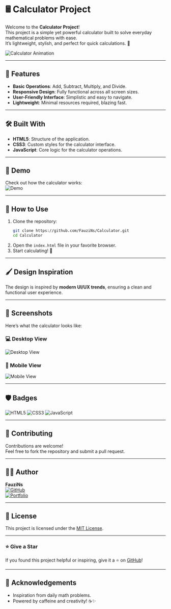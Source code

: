 # 🖩 Calculator Project

Welcome to the **Calculator Project**!  
This project is a simple yet powerful calculator built to solve everyday mathematical problems with ease.  
It’s lightweight, stylish, and perfect for quick calculations. 🚀  

![Calculator Animation](https://media.giphy.com/media/3o7TKr8rUWUM0nE2c8/giphy.gif)

---

## 🌟 Features
- **Basic Operations**: Add, Subtract, Multiply, and Divide.  
- **Responsive Design**: Fully functional across all screen sizes.  
- **User-Friendly Interface**: Simplistic and easy to navigate.  
- **Lightweight**: Minimal resources required, blazing fast.  

---

## 🛠️ Built With
- **HTML5**: Structure of the application.
- **CSS3**: Custom styles for the calculator interface.
- **JavaScript**: Core logic for the calculator operations.

---

## 🎥 Demo
Check out how the calculator works:  
![Demo](https://media.giphy.com/media/Q2lFbny0BaqpS/giphy.gif)

---

## 🚀 How to Use
1. Clone the repository:
    ```bash
    git clone https://github.com/FauziNs/Calculator.git
    cd Calculator
    ```
2. Open the `index.html` file in your favorite browser.
3. Start calculating! 🎉  

---

## 🖌️ Design Inspiration
The design is inspired by **modern UI/UX trends**, ensuring a clean and functional user experience.  

---

## 📸 Screenshots
Here’s what the calculator looks like:  

### 💻 Desktop View  
![Desktop View](https://via.placeholder.com/800x400?text=Desktop+Screenshot)

### 📱 Mobile View  
![Mobile View](https://via.placeholder.com/400x800?text=Mobile+Screenshot)

---

## 🛡️ Badges
![HTML5](https://img.shields.io/badge/HTML5-E34F26?style=for-the-badge&logo=html5&logoColor=white)
![CSS3](https://img.shields.io/badge/CSS3-1572B6?style=for-the-badge&logo=css3&logoColor=white)
![JavaScript](https://img.shields.io/badge/JavaScript-F7DF1E?style=for-the-badge&logo=javascript&logoColor=black)

---

## 🤝 Contributing
Contributions are welcome!  
Feel free to fork the repository and submit a pull request.  

---

## 🧑‍💻 Author
**FauziNs**  
[![GitHub](https://img.shields.io/badge/GitHub-FauziNs-black?style=for-the-badge&logo=github)](https://github.com/FauziNs)  
[![Portfolio](https://img.shields.io/badge/Portfolio-Visit-blue?style=for-the-badge)](https://fauzins-portfolio.com)  

---

## 📜 License
This project is licensed under the [MIT License](LICENSE).

---

### ⭐ Give a Star
If you found this project helpful or inspiring, give it a ⭐ on [GitHub](https://github.com/FauziNs/Calculator)!

---

## 🌈 Acknowledgements
- Inspiration from daily math problems.  
- Powered by caffeine and creativity! ☕✨
